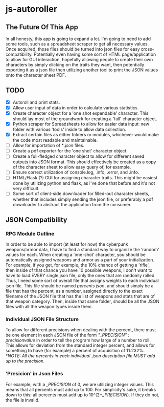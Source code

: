 # js-autoroller

## The Future Of This App

In all honesty, this app is going to expand a lot. I'm going to need to add some tools, such as a spreadsheet scraper to get all necessary values. Once acquired, those files should be turned into json files for easy cross-compatibility. Potentially even having some sort of HTML page/application to allow for GUI interaction, hopefully allowing people to create their own characters by simply clicking on the traits they want, then potentially exporting it as a json file then utilizing another tool to print the JSON values onto the character sheet PDF.

## TODO

- [x] Autoroll and print stats.
- [x] Allow user input of data in order to calculate various statistics.
- [x] Create character object for a 'one shot expendable' character. This should lay most of the groundwork for creating a 'full' character object.
- [x] Python scraper for Spreadsheets to allow for easier data input: new folder with various 'tools' inside to allow data collection.
- [x] Extract certain files as either folders or modules, whichever would make the code most readable and maintainable.
- [ ] Allow for importation of **.json* files.
- [ ] Create a pdf exporter for the 'one shot' character object.
- [ ] Create a full-fledged character object to allow for different saved outputs into JSON format. This should effectively be created as a copy of the character sheet to allow easy query of, for example.
- [ ] Ensure correct utilization of console.log, .info, .error, and .info.
- [ ] HTML/Flask (?) GUI for assigning character traits. This might be easiest done by utilizing python and flask, as I've done that before and it's not very difficult.
- [ ] Some sort of client-side downloader for filled-out character sheets, whether that includes simply sending the json file, or preferably a pdf downloader to abstract the application from the consumer.

## JSON Compatibility

### RPG Module Outline

In order to be able to import (at least for now) the cyberpunk weapons/armor data, I have to find a standard way to organize the 'random' values for each. When creating a 'one-shot' character, you should be automatically assigned weapons and armor as a part of your initialization. For example, if you get, for example, the 10% chance of getting a 'rifle', then inside of that chance you have 10 possible weapons, I don't want to have to load EVERY single json file, only the ones that are randomly rolled. Thus, I need some sort of overall file that assigns weights to each individual json file. This file should be named *percents.json*, and should simply be a file that has the percent, as a number, assigned directly to the exact filename of the JSON file that has the list of weapons and stats that are of that weapon category. Then, inside that same folder, should be all the JSON files with all the weapon types inside them.

### Individual JSON File Structure

To allow for different precisions when dealing with the percent, there must be one element in each JSON file of the form *"_PRECISION" : precisionvalue* in order to tell the program how large of a number to roll. This allows for deviation from the standard integer percent, and allows for something to have (for example) a percent of acquisition of 11.232%. **NOTE: All the percents in each individual *.json description file MUST add up to the precision.**

### 'Presicion' in Json Files

For example, with a *_PRECISION* of 0, we are utilizing integer values. This means that all percents must add up to 100. For simplicity's sake, it breaks down to this: all percents must add up to 10^(2+*_PRECISION*). If they do not, the file is invalid.
